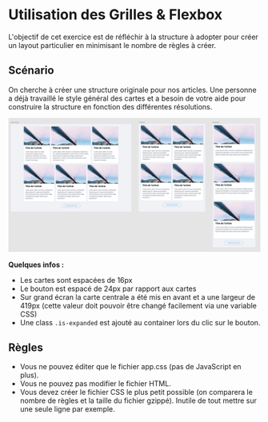# Utilisation des Grilles & Flexbox

L'objectif de cet exercice est de réfléchir à la structure à adopter pour créer un layout particulier en minimisant le nombre de règles à créer.

## Scénario

On cherche à créer une structure originale pour nos articles. Une personne a déjà travaillé le style général des cartes et a besoin de votre aide pour construire la structure en fonction des différentes résolutions. 

![Résultat attendu](./screenshot.jpg)

**Quelques infos :**
- Les cartes sont espacées de 16px
- Le bouton est espacé de 24px par rapport aux cartes
- Sur grand écran la carte centrale a été mis en avant et a une largeur de 419px (cette valeur doit pouvoir être changé facilement via une variable CSS)
- Une class `.is-expanded` est ajouté au container lors du clic sur le bouton.

## Règles

- Vous ne pouvez éditer que le fichier app.css (pas de JavaScript en plus).
- Vous ne pouvez pas modifier le fichier HTML.
- Vous devez créer le fichier CSS le plus petit possible (on comparera le nombre de règles et la taille du fichier gzippé). Inutile de tout mettre sur une seule ligne par exemple.

